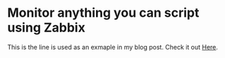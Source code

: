 # Monitor anything you can script using Zabbix

This is the line is used as an exmaple in my blog post.
Check it out [Here](https://om2.blogin.co/single-post.php?id=58815).

